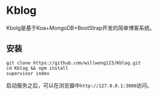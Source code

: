 # Kblog

Kbolg是基于Koa+MongoDB+BootStrap开发的简单博客系统。

## 安装

	git clone https://github.com/willwong123/Kblog.git
	cd Kblog && npm install
	supervisor index

启动服务之后，可以在浏览器中`http://127.0.0.1:3000`访问。
